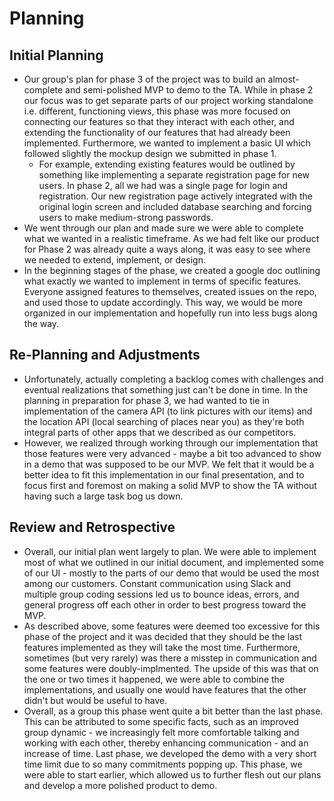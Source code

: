 # Planning

## Initial Planning 
- Our group's plan for phase 3 of the project was to build an almost-complete and semi-polished MVP to demo to the TA. While in phase 2 our focus was to get separate parts of our project working standalone i.e. different, functioning views, this phase was more focused on connecting our features so that they interact with each other, and extending the functionality of our features that had already been implemented. Furthermore, we wanted to implement a basic UI which followed slightly the mockup design we submitted in phase 1. 
    - For example, extending existing features would be outlined by something like implementing a separate registration page for new users. In phase 2, all we had was a single page for login and registration. Our new registration page actively integrated with the original login screen and included database searching and forcing users to make medium-strong passwords.
- We went through our plan and made sure we were able to complete what we wanted in a realistic timeframe. As we had felt like our product for Phase 2 was already quite a ways along, it was easy to see where we needed to extend, implement, or design. 
- In the beginning stages of the phase, we created a google doc outlining what exactly we wanted to implement in terms of specific features. Everyone assigned features to themselves, created issues on the repo, and used those to update accordingly. This way, we would be more organized in our implementation and hopefully run into less bugs along the way. 

## Re-Planning and Adjustments
- Unfortunately, actually completing a backlog comes with challenges and eventual realizations that something just can't be done in time. In the planning in preparation for phase 3, we had wanted to tie in implementation of the camera API (to link pictures with our items) and the location API (local searching of places near you) as they're both integral parts of other apps that we described as our competitors. 
- However, we realized through working through our implementation that those features were very advanced - maybe a bit too advanced to show in a demo that was supposed to be our MVP. We felt that it would be a better idea to fit this implementation in our final presentation, and to focus first and foremost on making a solid MVP to show the TA without having such a large task bog us down. 

## Review and Retrospective
- Overall, our initial plan went largely to plan. We were able to implement most of what we outlined in our initial document, and implemented some of our UI - mostly to the parts of our demo that would be used the most among our customers. Constant communication using Slack and multiple group coding sessions led us to bounce ideas, errors, and general progress off each other in order to best progress toward the MVP. 
- As described above, some features were deemed too excessive for this phase of the project and it was decided that they should be the last features implemented as they will take the most time. Furthermore, sometimes (but very rarely) was there a misstep in communication and some features were doubly-implmented. The upside of this was that on the one or two times it happened, we were able to combine the implementations, and usually one would have features that the other didn't but would be useful to have.
- Overall, as a group this phase went quite a bit better than the last phase. This can be attributed to some specific facts, such as an improved group dynamic - we increasingly felt more comfortable talking and working with each other, thereby enhancing communication - and an increase of time. Last phase, we developed the demo with a very short time limit due to so many commitments popping up. This phase, we were able to start earlier, which allowed us to further flesh out our plans and develop a more polished product to demo. 

